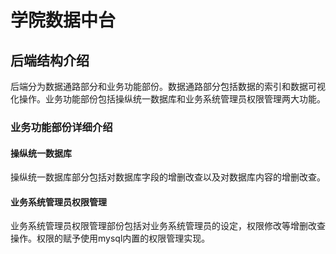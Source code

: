 # 学院数据中台
##  后端结构介绍
后端分为数据通路部分和业务功能部份。数据通路部分包括数据的索引和数据可视化操作。业务功能部份包括操纵统一数据库和业务系统管理员权限管理两大功能。
### 业务功能部份详细介绍
#### 操纵统一数据库
操纵统一数据库部分包括对数据库字段的增删改查以及对数据库内容的增删改查。
#### 业务系统管理员权限管理
业务系统管理员权限管理部份包括对业务系统管理员的设定，权限修改等增删改查操作。权限的赋予使用mysql内置的权限管理实现。

